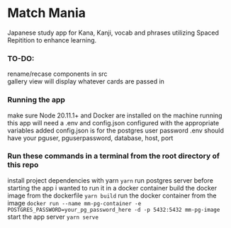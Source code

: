 # Match Mania
Japanese study app for Kana, Kanji, vocab and phrases utilizing Spaced Repitition to enhance learning.

### TO-DO:
rename/recase components in src\
gallery view will display whatever cards are passed in 

### Running the app
make sure Node 20.11.1+ and Docker are installed on the machine running this app
will need a .env and config.json configured with the appropriate variables added
config.json is for the postgres user password
.env should have your pguser, pguserpassword, database, host, port

### Run these commands in a terminal from the root directory of this repo


install project dependencies with yarn
```yarn```
run postgres server before starting the app
i wanted to run it in a docker container
build the docker image from the dockerfile
```yarn build```
run the docker container from the image
```docker run --name mm-pg-container -e POSTGRES_PASSWORD=your_pg_password_here -d -p 5432:5432 mm-pg-image```
start the app server
```yarn serve```

